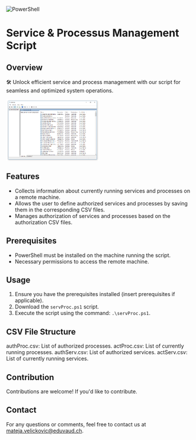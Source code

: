 ![PowerShell](https://img.shields.io/badge/PowerShell-%235391FE.svg?style=for-the-badge&logo=powershell&logoColor=white)
# Service & Processus Management Script 

## Overview
🛠️ Unlock efficient service and process management with our script for seamless and optimized system operations.

<img
src="resources/manageServices.png"
alt="pwsh-manageServices - Example"
style="  display: block; width: 50%;">


## Features
- Collects information about currently running services and processes on a remote machine.
- Allows the user to define authorized services and processes by saving them in the corresponding CSV files.
- Manages authorization of services and processes based on the authorization CSV files.

## Prerequisites
- PowerShell must be installed on the machine running the script.
- Necessary permissions to access the remote machine.

## Usage
1. Ensure you have the prerequisites installed (insert prerequisites if applicable).
2. Download the `servProc.ps1` script.
3. Execute the script using the command: `.\servProc.ps1`.

## CSV File Structure
authProc.csv: List of authorized processes.
actProc.csv: List of currently running processes.
authServ.csv: List of authorized services.
actServ.csv: List of currently running services.

## Contribution
Contributions are welcome! If you'd like to contribute.

## Contact
For any questions or comments, feel free to contact us at mateja.velickovic@eduvaud.ch.

